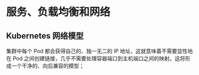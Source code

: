 # 服务、负载均衡和网络

## Kubernetes 网络模型

集群中每个 Pod 都会获得自己的、独一无二的 IP 地址，这就意味着不需要显性地在 Pod 之间创建链接，几乎不需要处理容器端口到主机端口之间的映射。这将形成一个干净的、向后兼容的模型；
